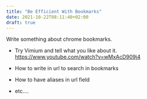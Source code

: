```yaml
---
title: "Be Efficient With Bookmarks"
date: 2021-10-22T08:11:40+02:00
draft: true
---
```


Write something about chrome bookmarks.
- Try Vimium and tell what you like about it.
https://www.youtube.com/watch?v=wMxAcD909j4



- How to write in url to search in bookmarks
- How to have aliases in url field 
- etc....

